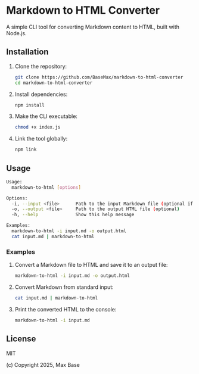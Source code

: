 # Markdown to HTML Converter

A simple CLI tool for converting Markdown content to HTML, built with Node.js.

## Installation

1. Clone the repository:
   ```bash
   git clone https://github.com/BaseMax/markdown-to-html-converter
   cd markdown-to-html-converter
   ```

2. Install dependencies:
   ```bash
   npm install
   ```

3. Make the CLI executable:
   ```bash
   chmod +x index.js
   ```

4. Link the tool globally:
   ```bash
   npm link
   ```

## Usage

```bash
Usage:
  markdown-to-html [options]

Options:
  -i, --input <file>      Path to the input Markdown file (optional if using stdin)
  -o, --output <file>     Path to the output HTML file (optional)
  -h, --help              Show this help message

Examples:
  markdown-to-html -i input.md -o output.html
  cat input.md | markdown-to-html
```

### Examples

1. Convert a Markdown file to HTML and save it to an output file:
   ```bash
   markdown-to-html -i input.md -o output.html
   ```

2. Convert Markdown from standard input:
   ```bash
   cat input.md | markdown-to-html
   ```

3. Print the converted HTML to the console:
   ```bash
   markdown-to-html -i input.md
   ```

## License

MIT

(c) Copyright 2025, Max Base
